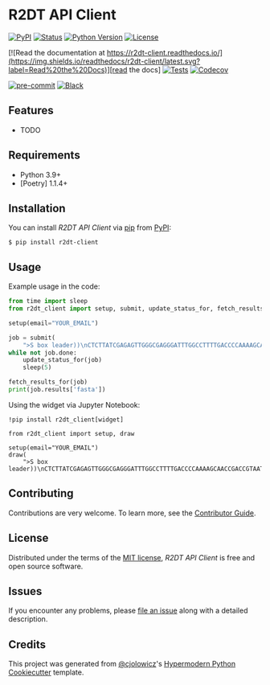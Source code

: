 # R2DT API Client

[![PyPI](https://img.shields.io/pypi/v/r2dt-client.svg)][pypi_]
[![Status](https://img.shields.io/pypi/status/r2dt-client.svg)][status]
[![Python Version](https://img.shields.io/pypi/pyversions/r2dt-client)][python version]
[![License](https://img.shields.io/pypi/l/r2dt-client)][license]

[![Read the documentation at https://r2dt-client.readthedocs.io/](https://img.shields.io/readthedocs/r2dt-client/latest.svg?label=Read%20the%20Docs)][read the docs]
[![Tests](https://github.com/anayden/r2dt-client/workflows/Tests/badge.svg)][tests]
[![Codecov](https://codecov.io/gh/anayden/r2dt-client/branch/master/graph/badge.svg)][codecov]

[![pre-commit](https://img.shields.io/badge/pre--commit-enabled-brightgreen?logo=pre-commit&logoColor=white)][pre-commit]
[![Black](https://img.shields.io/badge/code%20style-black-000000.svg)][black]

[pypi_]: https://pypi.org/project/r2dt-client/
[status]: https://pypi.org/project/r2dt-client/
[python version]: https://pypi.org/project/r2dt-client
[read the docs]: https://r2dt-client.readthedocs.io/
[tests]: https://github.com/anayden/r2dt-client/actions?workflow=Tests
[codecov]: https://app.codecov.io/gh/anayden/r2dt-client
[pre-commit]: https://github.com/pre-commit/pre-commit
[black]: https://github.com/psf/black

## Features

- TODO

## Requirements

- Python 3.9+
- [Poetry] 1.1.4+

## Installation

You can install _R2DT API Client_ via [pip] from [PyPI]:

```console
$ pip install r2dt-client
```

## Usage

Example usage in the code:

```python
from time import sleep
from r2dt_client import setup, submit, update_status_for, fetch_results_for

setup(email="YOUR_EMAIL")

job = submit(
    ">S box leader))\nCTCTTATCGAGAGTTGGGCGAGGGATTTGGCCTTTTGACCCCAAAAGCAACCGACCGTAATTCCATTGTGAAATGGGGCGCATTTTTTTCGCGCCGAGACGCTGGTCTCTTAAGGCACGGTGCTAATTCCATTCAGATCTGATCTGAGAGATAAGAG")
while not job.done:
    update_status_for(job)
    sleep(5)

fetch_results_for(job)
print(job.results['fasta'])
```

Using the widget via Jupyter Notebook:

```jupyter
!pip install r2dt_client[widget]

from r2dt_client import setup, draw

setup(email="YOUR_EMAIL")
draw(
    ">S box leader))\nCTCTTATCGAGAGTTGGGCGAGGGATTTGGCCTTTTGACCCCAAAAGCAACCGACCGTAATTCCATTGTGAAATGGGGCGCATTTTTTTCGCGCCGAGACGCTGGTCTCTTAAGGCACGGTGCTAATTCCATTCAGATCTGATCTGAGAGATAAGAG")
```

## Contributing

Contributions are very welcome.
To learn more, see the [Contributor Guide].

## License

Distributed under the terms of the [MIT license][license],
_R2DT API Client_ is free and open source software.

## Issues

If you encounter any problems,
please [file an issue] along with a detailed description.

## Credits

This project was generated from [@cjolowicz]'s [Hypermodern Python Cookiecutter] template.

[@cjolowicz]: https://github.com/cjolowicz
[pypi]: https://pypi.org/
[hypermodern python cookiecutter]: https://github.com/cjolowicz/cookiecutter-hypermodern-python
[file an issue]: https://github.com/anayden/r2dt-client/issues
[pip]: https://pip.pypa.io/

<!-- github-only -->

[license]: https://github.com/anayden/r2dt-client/blob/master/LICENSE
[contributor guide]: https://github.com/anayden/r2dt-client/blob/master/CONTRIBUTING.md
[command-line reference]: https://r2dt-client.readthedocs.io/en/latest/usage.html
